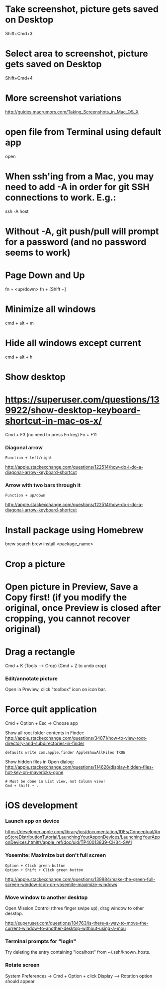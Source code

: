 # Take screenshot, picture gets saved on Desktop
Shift+Cmd+3

# Select area to screenshot, picture gets saved on Desktop
Shift+Cmd+4

# More screenshot variations
http://guides.macrumors.com/Taking_Screenshots_in_Mac_OS_X

# open file from Terminal using default app
open <file>

# When ssh'ing from a Mac, you may need to add -A in order for git SSH connections to work. E.g.:
ssh -A host
# Without -A, git push/pull will prompt for a password (and no password seems to work)

# Page Down and Up
fn + <up/down>
fn + [Shift +] <space>

# Minimize all windows
cmd + alt + m

# Hide all windows except current
cmd + alt + h

# Show desktop
# https://superuser.com/questions/139922/show-desktop-keyboard-shortcut-in-mac-os-x/
Cmd + F3 (no need to press Fn key)
Fn + F11

### Diagonal arrow
```
Function + left/right
```
http://apple.stackexchange.com/questions/122514/how-do-i-do-a-diagonal-arrow-keyboard-shortcut


### Arrow with two bars through it
```
Function + up/down
```
http://apple.stackexchange.com/questions/122514/how-do-i-do-a-diagonal-arrow-keyboard-shortcut


# Install package using Homebrew
brew search <keyword>
brew install <package_name>

# Crop a picture
# Open picture in Preview, Save a Copy first! (if you modify the original, once Preview is closed after cropping, you cannot recover original)
# Drag a rectangle
Cmd + K (Tools --> Crop)
(Cmd + Z to undo crop)

### Edit/annotate picture
Open in Preview, click "toolbox" icon on icon bar.

# Force quit application
Cmd + Option + Esc -> Choose app

Show all root folder contents in Finder: http://apple.stackexchange.com/questions/34871/how-to-view-root-directory-and-subdirectories-in-finder
```
defaults write com.apple.finder AppleShowAllFiles TRUE
```

Show hidden files in Open dialog: http://apple.stackexchange.com/questions/114628/display-hidden-files-hot-key-on-mavericks-gone
```
# Must be done in List view, not Column view!
Cmd + Shift + .
```

# iOS development

### Launch app on device
https://developer.apple.com/library/ios/documentation/IDEs/Conceptual/AppStoreDistributionTutorial/LaunchingYourApponDevices/LaunchingYourApponDevices.html#//apple_ref/doc/uid/TP40013839-CH34-SW1

### Yosemite: Maximize but don't full screen
```
Option + Click green button
Option + Shift + Click green button
```
http://apple.stackexchange.com/questions/139884/make-the-green-full-screen-window-icon-on-yosemite-maximize-windows

### Move window to another desktop
Open Mission Control (three finger swipe up), drag window to other desktop.

http://superuser.com/questions/184763/is-there-a-way-to-move-the-current-window-to-another-desktop-without-using-a-mou

### Terminal prompts for "login"
Try deleting the entry containing "localhost" from ~/.ssh/known_hosts.

### Rotate screen
System Preferences -> Cmd + Option + click Display --> Rotation option should appear